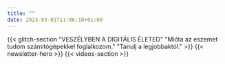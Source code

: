 ```yaml
---
title: ""
date: 2023-03-01T11:06:18+01:00
---
```

{{< glitch-section "VESZÉLYBEN A DIGITÁLIS ÉLETED" "Mióta az eszemet tudom számítógépekkel foglalkozom." "Tanulj a legjobbaktól." >}}
{{< newsletter-hero >}}
{{< videos-section >}}

